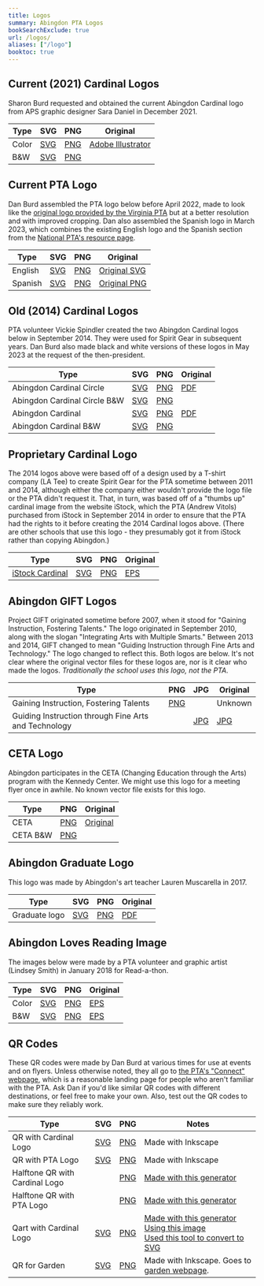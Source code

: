 ```yaml
---
title: Logos
summary: Abingdon PTA Logos
bookSearchExclude: true
url: /logos/
aliases: ["/logo"]
booktoc: true
---
```


## Current (2021) Cardinal Logos

Sharon Burd requested and obtained the current Abingdon Cardinal logo from APS graphic designer Sara Daniel in December 2021.

| Type | SVG | PNG | Original |
| ---- | --- | --- | -------- |
| Color | [SVG](Abingdon-Cardinal-logo.svg) | [PNG](Abingdon-Cardinal-logo.png) | [Adobe Illustrator](Abingdon-remastered.ai) |
| B&W | [SVG](Abingdon-Cardinal-logo-BW.svg) | [PNG](Abingdon-Cardinal-logo-BW.png) |

## Current PTA Logo

Dan Burd assembled the PTA logo below before April 2022, made to look like the [original logo provided by the Virginia PTA](https://www.vapta.org/images/logos/A/abingdonelem.jpg) but at a better resolution and with improved cropping. Dan also assembled the Spanish logo in March 2023, which combines the existing English logo and the Spanish section from the [National PTA's resource page](https://www.pta.org/home/run-your-pta/PTA-Branding-and-Web-Guidelines).

| Type | SVG | PNG | Original |
| ---- | --- | --- | -------- |
| English | [SVG](Abingdon-PTA-logo.svg) | [PNG](Abingdon-PTA-logo.png) | [Original SVG](https://brandslogos.com/wp-content/uploads/images/large/national-pta-logo-vector.svg) |
| Spanish | [SVG](Abingdon-PTA-logo-es.svg) | [PNG](Abingdon-PTA-logo-es.png) | [Original PNG](original-spanish.png) |

## Old (2014) Cardinal Logos

PTA volunteer Vickie Spindler created the two Abingdon Cardinal logos below in September 2014. They were used for Spirit Gear in subsequent years. Dan Burd also made black and white versions of these logos in May 2023 at the request of the then-president.

| Type | SVG | PNG | Original |
| ---- | --- | --- | -------- |
| Abingdon Cardinal Circle | [SVG](old/circlelogoAbingdonPTA.svg) | [PNG](old/circlelogoAbingdonPTA.png) | [PDF](old/circlelogoAbingdonPTA.pdf) |
| Abingdon Cardinal Circle B&W | [SVG](old/circlelogoAbingdonPTAbw.svg) | [PNG](old/circlelogoAbingdonPTAbw.png) | |
| Abingdon Cardinal | [SVG](old/logoAbingdonPTA.svg) | [PNG](old/logoAbingdonPTA.png) | [PDF](old/logoAbingdonPTA.pdf) |
| Abingdon Cardinal B&W | [SVG](old/logoAbingdonPTAbw.svg) | [PNG](old/logoAbingdonPTAbw.png) | |

## Proprietary Cardinal Logo

The 2014 logos above were based off of a design used by a T-shirt company (LA Tee) to create Spirit Gear for the PTA sometime between 2011 and 2014, although either the company either wouldn't provide the logo file or the PTA didn't request it. That, in turn, was based off of a "thumbs up" cardinal image from the website iStock, which the PTA (Andrew Vitols) purchased from iStock in September 2014 in order to ensure that the PTA had the rights to it before creating the 2014 Cardinal logos above. (There are other schools that use this logo - they presumably got it from iStock rather than copying Abingdon.)

| Type | SVG | PNG | Original |
| ---- | --- | --- | -------- |
| [iStock Cardinal](https://www.istockphoto.com/vector/youthful-cardinal-mascot-gm165745157-13847522) | [SVG](old/illustration.svg) | [PNG](old/illustration.png) | [EPS](old/illustration.eps) |

## Abingdon GIFT Logos

Project GIFT originated sometime before 2007, when it stood for "Gaining Instruction, Fostering Talents." The logo originated in September 2010, along with the slogan "Integrating Arts with Multiple Smarts." Between 2013 and 2014, GIFT changed to mean "Guiding Instruction through Fine Arts and Technology." The logo changed to reflect this. Both logos are below. It's not clear where the original vector files for these logos are, nor is it clear who made the logos. *Traditionally the school uses this logo, not the PTA.*

| Type | PNG | JPG | Original |
| ---- | --- | --- | -------- |
| Gaining Instruction, Fostering Talents | [PNG](Abingdon-GIFT-logo.png) | | Unknown |
| Guiding Instruction through Fine Arts and Technology | | [JPG](Abingdon-GIFT-logo-2014.jpg) | [JPG](https://s3.amazonaws.com/aps-legacy-site/cms/lib2/VA01000586/Centricity/Domain/185/GIFT%20Logo%20-%20NEW%202014%20.jpg)

## CETA Logo

Abingdon participates in the CETA (Changing Education through the Arts) program with the Kennedy Center. We might use this logo for a meeting flyer once in awhile. No known vector file exists for this logo.

| Type | PNG | Original |
| ---- | --- | -------- |
| CETA | [PNG](CETA.png) | [Original](https://s3.amazonaws.com/aps-legacy-site/cms/lib2/VA01000586/Centricity/Domain/191/CETA.png) |
| CETA B&W | [PNG](CETA-bw.png) | |

## Abingdon Graduate Logo

This logo was made by Abingdon's art teacher Lauren Muscarella in 2017.

| Type | SVG | PNG | Original |
| ---- | --- | --- | -------- |
| Graduate logo | [SVG](Abingdon-Graduate-Logo.svg) | [PNG](Abingdon-Graduate-Logo.png) | [PDF](Abingdon-Graduate-Logo.pdf) |

## Abingdon Loves Reading Image

The images below were made by a PTA volunteer and graphic artist (Lindsey Smith) in January 2018 for Read-a-thon.

| Type | SVG | PNG | Original |
| ---- | --- | --- | -------- |
| Color | [SVG](AbingdonLovesReading.svg) | [PNG](AbingdonLovesReading.png) | [EPS](AbingdonLovesReading.eps) |
| B&W | [SVG](AbingdonLovesReading_BWVersion.svg) | [PNG](AbingdonLovesReading_BWVersion.png) | [EPS](AbingdonLovesReading_BWVersion.eps) |

## QR Codes

These QR codes were made by Dan Burd at various times for use at events and on flyers. Unless otherwise noted, they all go to [the PTA's "Connect" webpage](/connect), which is a reasonable landing page for people who aren't familiar with the PTA. Ask Dan if you'd like similar QR codes with different destinations, or feel free to make your own. Also, test out the QR codes to make sure they reliably work.

| Type | SVG | PNG | Notes |
| ---- | --- | --- | ------ |
| QR with Cardinal Logo | [SVG](qr/qr-cardinal.svg) | [PNG](qr/qr-cardinal.png) | Made with Inkscape |
| QR with PTA Logo | [SVG](qr/qr-pta.svg) | [PNG](qr/qr-pta.png) | Made with Inkscape |
| Halftone QR with Cardinal Logo | | [PNG](qr/qr-cardinal-halftone.png) | [Made with this generator](https://nythrox.github.io/halftone-qrcode/) |
| Halftone QR with PTA Logo | | [PNG](qr/qr-pta-halftone.png) | [Made with this generator](https://nythrox.github.io/halftone-qrcode/) |
| Qart with Cardinal Logo | [SVG](qr/qart.svg) | [PNG](qr/qart.png) | [Made with this generator](https://research.swtch.com/qr/draw/)<br>[Using this image](qr/cardinal-body-bw.svg)<br>[Used this tool to convert to SVG](https://codepen.io/shshaw/pen/XbxvNj) |
| QR for Garden | [SVG](qr/qr-garden.svg) | [PNG](qr/qr-garden.png) | Made with Inkscape. Goes to [garden webpage](/garden). |